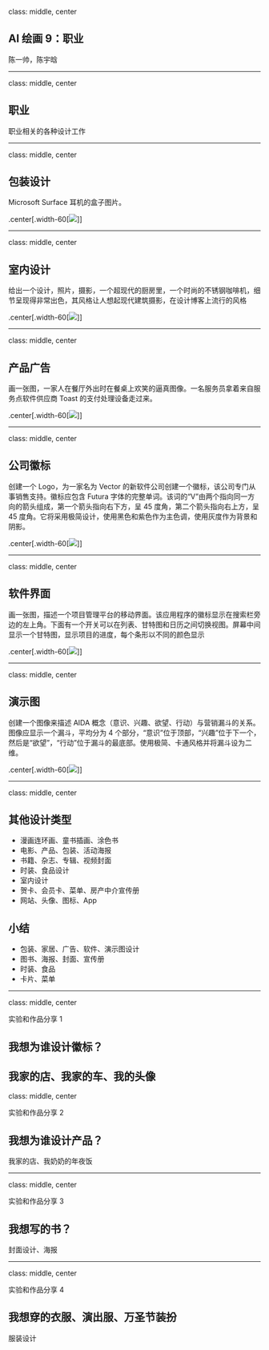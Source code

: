 class: middle, center

<!-- AI 伴我行 -->

## AI 绘画 9：职业

陈一帅，陈宇晗

<!-- [yschen@bjtu.edu.cn](mailto:yschen@bjtu.edu.cn) -->
<!-- 北京交通大学电子信息工程学院 -->
<!-- .footnote[网络智能实验室] -->

---
class: middle, center
## 职业

职业相关的各种设计工作

---
class: middle, center
## 包装设计
Microsoft Surface 耳机的盒子图片。

.center[.width-60[![](./fig/style/15-1-earphone.jpeg)]]

---
class: middle, center
## 室内设计

给出一个设计，照片，摄影，一个超现代的厨房里，一个时尚的不锈钢咖啡机，细节呈现得非常出色，其风格让人想起现代建筑摄影，在设计博客上流行的风格

.center[.width-60[![](./fig/style/15-6-kitchen.jpeg)]]

---
class: middle, center
## 产品广告

画一张图，一家人在餐厅外出时在餐桌上欢笑的逼真图像。一名服务员拿着来自服务点软件供应商 Toast 的支付处理设备走过来。

.center[.width-60[![](./fig/style/15-3-paymachine.jpeg)]]

---
class: middle, center
## 公司徽标

创建一个 Logo，为一家名为 Vector 的新软件公司创建一个徽标，该公司专门从事销售支持。徽标应包含 Futura 字体的完整单词。该词的“V”由两个指向同一方向的箭头组成，第一个箭头指向右下方，呈 45 度角，第二个箭头指向右上方，呈 45 度角。它将采用极简设计，使用黑色和紫色作为主色调，使用灰度作为背景和阴影。

.center[.width-60[![](./fig/style/15-2-logo.jpeg)]]

---
class: middle, center
## 软件界面

画一张图，描述一个项目管理平台的移动界面。该应用程序的徽标显示在搜索栏旁边的左上角。下面有一个开关可以在列表、甘特图和日历之间切换视图。屏幕中间显示一个甘特图，显示项目的进度，每个条形以不同的颜色显示

.center[.width-60[![](./fig/style/15-4-ui.jpeg)]]

---
class: middle, center
## 演示图

创建一个图像来描述 AIDA 概念（意识、兴趣、欲望、行动）与营销漏斗的关系。图像应显示一个漏斗，平均分为 4 个部分，“意识”位于顶部，“兴趣”位于下一个，然后是“欲望”，“行动”位于漏斗的最底部。使用极简、卡通风格并将漏斗设为二维。

.center[.width-60[![](./fig/style/15-5-ppt.jpeg)]]

---
class: middle, center
## 其他设计类型 
- 漫画连环画、​​童书插画、涂色书
- 电影、产品、包装、活动海报
- 书籍、杂志、专辑、视频封面
- 时装、食品设计
- 室内设计
- 贺卡、会员卡、菜单、房产中介宣传册
- 网站、头像、图标、App

## 小结

- 包装、家居、广告、软件、演示图设计
- 图书、海报、封面、宣传册
- 时装、食品
- 卡片、菜单

---
class: middle, center

实验和作品分享 1

## 我想为谁设计徽标？

我家的店、我家的车、我的头像
---
class: middle, center

实验和作品分享 2

## 我想为谁设计产品？

我家的店、我奶奶的年夜饭

---
class: middle, center

实验和作品分享 3

## 我想写的书？

封面设计、海报

---
class: middle, center

实验和作品分享 4

## 我想穿的衣服、演出服、万圣节装扮

服装设计